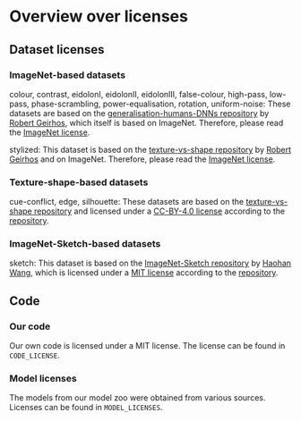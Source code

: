 # Overview over licenses

## Dataset licenses

### ImageNet-based datasets

colour, contrast, eidolonI, eidolonII, eidolonIII, false-colour, high-pass, low-pass, phase-scrambling, power-equalisation, rotation, uniform-noise: These datasets are based on the [generalisation-humans-DNNs repository](https://github.com/rgeirhos/generalisation-humans-DNNs/) by [Robert Geirhos](https://github.com/rgeirhos/), which itself is based on ImageNet. Therefore, please read the [ImageNet license](https://image-net.org/download.php).

stylized: This dataset is based on the [texture-vs-shape repository](https://github.com/rgeirhos/texture-vs-shape) by [Robert Geirhos](https://github.com/rgeirhos/) and on ImageNet. Therefore, please read the [ImageNet license](https://image-net.org/download.php).

### Texture-shape-based datasets

cue-conflict, edge, silhouette: These datasets are based on the [texture-vs-shape repository](https://github.com/rgeirhos/texture-vs-shape) and licensed under a [CC-BY-4.0 license](https://creativecommons.org/licenses/by/4.0/) according to the [repository](https://github.com/rgeirhos/texture-vs-shape/blob/master/DATASET_LICENSE).

### ImageNet-Sketch-based datasets

sketch: This dataset is based on the [ImageNet-Sketch repository](https://github.com/HaohanWang/ImageNet-Sketch) by [Haohan Wang](https://github.com/HaohanWang), which is licensed under a [MIT license](https://spdx.org/licenses/MIT.html) according to the [repository](https://github.com/HaohanWang/ImageNet-Sketch/blob/master/LICENSE). 

## Code

### Our code
Our own code is licensed under a MIT license. The license can be found in ``CODE_LICENSE``.

### Model licenses
The models from our model zoo were obtained from various sources. Licenses can be found in ``MODEL_LICENSES``.
